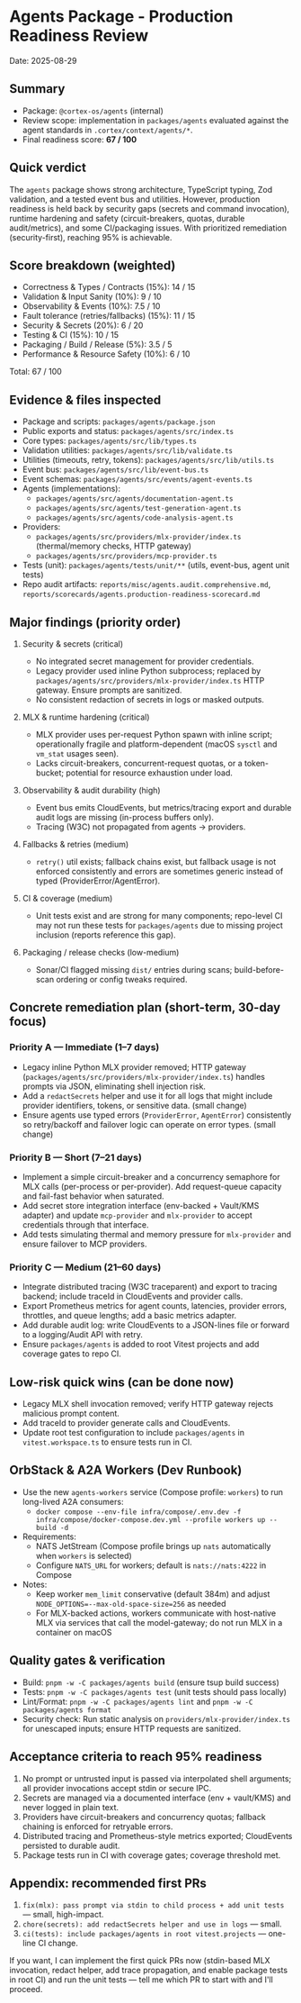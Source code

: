 # Agents Package - Production Readiness Review

Date: 2025-08-29

## Summary

- Package: `@cortex-os/agents` (internal)
- Review scope: implementation in `packages/agents` evaluated against the agent standards in `.cortex/context/agents/*`.
- Final readiness score: **67 / 100**

## Quick verdict

The `agents` package shows strong architecture, TypeScript typing, Zod validation, and a tested event bus and utilities. However, production readiness is held back by security gaps (secrets and command invocation), runtime hardening and safety (circuit-breakers, quotas, durable audit/metrics), and some CI/packaging issues. With prioritized remediation (security-first), reaching 95% is achievable.

## Score breakdown (weighted)

- Correctness & Types / Contracts (15%): 14 / 15
- Validation & Input Sanity (10%): 9 / 10
- Observability & Events (10%): 7.5 / 10
- Fault tolerance (retries/fallbacks) (15%): 11 / 15
- Security & Secrets (20%): 6 / 20
- Testing & CI (15%): 10 / 15
- Packaging / Build / Release (5%): 3.5 / 5
- Performance & Resource Safety (10%): 6 / 10

Total: 67 / 100

## Evidence & files inspected

- Package and scripts: `packages/agents/package.json`
- Public exports and status: `packages/agents/src/index.ts`
- Core types: `packages/agents/src/lib/types.ts`
- Validation utilities: `packages/agents/src/lib/validate.ts`
- Utilities (timeouts, retry, tokens): `packages/agents/src/lib/utils.ts`
- Event bus: `packages/agents/src/lib/event-bus.ts`
- Event schemas: `packages/agents/src/events/agent-events.ts`
- Agents (implementations):
  - `packages/agents/src/agents/documentation-agent.ts`
  - `packages/agents/src/agents/test-generation-agent.ts`
  - `packages/agents/src/agents/code-analysis-agent.ts`
- Providers:
  - `packages/agents/src/providers/mlx-provider/index.ts` (thermal/memory checks, HTTP gateway)
  - `packages/agents/src/providers/mcp-provider.ts`
- Tests (unit): `packages/agents/tests/unit/**` (utils, event-bus, agent unit tests)
- Repo audit artifacts: `reports/misc/agents.audit.comprehensive.md`, `reports/scorecards/agents.production-readiness-scorecard.md`

## Major findings (priority order)

1. Security & secrets (critical)
   - No integrated secret management for provider credentials.
   - Legacy provider used inline Python subprocess; replaced by `packages/agents/src/providers/mlx-provider/index.ts` HTTP gateway. Ensure prompts are sanitized.
   - No consistent redaction of secrets in logs or masked outputs.

2. MLX & runtime hardening (critical)
   - MLX provider uses per-request Python spawn with inline script; operationally fragile and platform-dependent (macOS `sysctl` and `vm_stat` usages seen).
   - Lacks circuit-breakers, concurrent-request quotas, or a token-bucket; potential for resource exhaustion under load.

3. Observability & audit durability (high)
   - Event bus emits CloudEvents, but metrics/tracing export and durable audit logs are missing (in-process buffers only).
   - Tracing (W3C) not propagated from agents -> providers.

4. Fallbacks & retries (medium)
   - `retry()` util exists; fallback chains exist, but fallback usage is not enforced consistently and errors are sometimes generic instead of typed (ProviderError/AgentError).

5. CI & coverage (medium)
   - Unit tests exist and are strong for many components; repo-level CI may not run these tests for `packages/agents` due to missing project inclusion (reports reference this gap).

6. Packaging / release checks (low-medium)
   - Sonar/CI flagged missing `dist/` entries during scans; build-before-scan ordering or config tweaks required.

## Concrete remediation plan (short-term, 30-day focus)

### Priority A — Immediate (1–7 days)

- Legacy inline Python MLX provider removed; HTTP gateway (`packages/agents/src/providers/mlx-provider/index.ts`) handles prompts via JSON, eliminating shell injection risk.
- Add a `redactSecrets` helper and use it for all logs that might include provider identifiers, tokens, or sensitive data. (small change)
- Ensure agents use typed errors (`ProviderError`, `AgentError`) consistently so retry/backoff and failover logic can operate on error types. (small change)

### Priority B — Short (7–21 days)

- Implement a simple circuit-breaker and a concurrency semaphore for MLX calls (per-process or per-provider). Add request-queue capacity and fail-fast behavior when saturated.
- Add secret store integration interface (env-backed + Vault/KMS adapter) and update `mcp-provider` and `mlx-provider` to accept credentials through that interface.
- Add tests simulating thermal and memory pressure for `mlx-provider` and ensure failover to MCP providers.

### Priority C — Medium (21–60 days)

- Integrate distributed tracing (W3C traceparent) and export to tracing backend; include traceId in CloudEvents and provider calls.
- Export Prometheus metrics for agent counts, latencies, provider errors, throttles, and queue lengths; add a basic metrics adapter.
- Add durable audit log: write CloudEvents to a JSON-lines file or forward to a logging/Audit API with retry.
- Ensure `packages/agents` is added to root Vitest projects and add coverage gates to repo CI.

## Low-risk quick wins (can be done now)

- Legacy MLX shell invocation removed; verify HTTP gateway rejects malicious prompt content.
- Add traceId to provider generate calls and CloudEvents.
- Update root test configuration to include `packages/agents` in `vitest.workspace.ts` to ensure tests run in CI.

## OrbStack & A2A Workers (Dev Runbook)

- Use the new `agents-workers` service (Compose profile: `workers`) to run long-lived A2A consumers:
  - `docker compose --env-file infra/compose/.env.dev -f infra/compose/docker-compose.dev.yml --profile workers up --build -d`
- Requirements:
  - NATS JetStream (Compose profile brings up `nats` automatically when `workers` is selected)
  - Configure `NATS_URL` for workers; default is `nats://nats:4222` in Compose
- Notes:
  - Keep worker `mem_limit` conservative (default 384m) and adjust `NODE_OPTIONS=--max-old-space-size=256` as needed
  - For MLX-backed actions, workers communicate with host-native MLX via services that call the model-gateway; do not run MLX in a container on macOS

## Quality gates & verification

- Build: `pnpm -w -C packages/agents build` (ensure tsup build success)
- Tests: `pnpm -w -C packages/agents test` (unit tests should pass locally)
- Lint/Format: `pnpm -w -C packages/agents lint` and `pnpm -w -C packages/agents format`
- Security check: Run static analysis on `providers/mlx-provider/index.ts` for unescaped inputs; ensure HTTP requests are sanitized.

## Acceptance criteria to reach 95% readiness

1. No prompt or untrusted input is passed via interpolated shell arguments; all provider invocations accept stdin or secure IPC.
2. Secrets are managed via a documented interface (env + vault/KMS) and never logged in plain text.
3. Providers have circuit-breakers and concurrency quotas; fallback chaining is enforced for retryable errors.
4. Distributed tracing and Prometheus-style metrics exported; CloudEvents persisted to durable audit.
5. Package tests run in CI with coverage gates; coverage threshold met.

## Appendix: recommended first PRs

1. `fix(mlx): pass prompt via stdin to child process + add unit tests` — small, high-impact.
2. `chore(secrets): add redactSecrets helper and use in logs` — small.
3. `ci(tests): include packages/agents in root vitest.projects` — one-line CI change.

If you want, I can implement the first quick PRs now (stdin-based MLX invocation, redact helper, add trace propagation, and enable package tests in root CI) and run the unit tests — tell me which PR to start with and I'll proceed.
